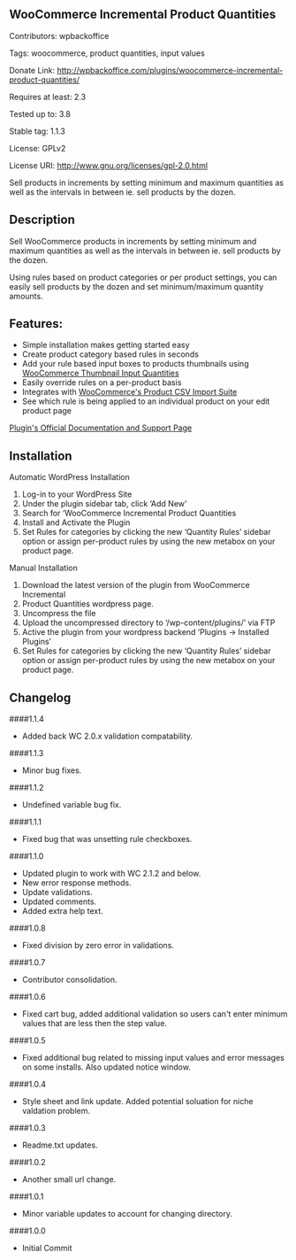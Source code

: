 ## WooCommerce Incremental Product Quantities  
Contributors: wpbackoffice

Tags: woocommerce, product quantities, input values

Donate Link: http://wpbackoffice.com/plugins/woocommerce-incremental-product-quantities/

Requires at least: 2.3

Tested up to: 3.8

Stable tag: 1.1.3

License: GPLv2

License URI: http://www.gnu.org/licenses/gpl-2.0.html

Sell products in increments by setting minimum and maximum quantities as well as the intervals in between ie. sell products by the dozen.

## Description 

Sell WooCommerce products in increments by setting minimum and maximum quantities as well as the intervals in between ie. sell products by the dozen.

Using rules based on product categories or per product settings, you can easily sell products by the dozen and set minimum/maximum quantity amounts.

## Features:

* Simple installation makes getting started easy
* Create product category based rules in seconds
* Add your rule based input boxes to products thumbnails using [WooCommerce Thumbnail Input Quantities](http://wordpress.org/plugins/woocommerce-thumbnail-input-quantities/installation/)
* Easily override rules on a per-product basis
* Integrates with [WooCommerce's Product CSV Import Suite](http://www.woothemes.com/products/product-csv-import-suite/?utm_source=docs&utm_medium=docssite&utm_campaign=docs)
* See which rule is being applied to an individual product on your edit product page

[Plugin's Official Documentation and Support Page](http://www.wpbackoffice.com/plugins/woocommerce-incremental-product-quantities)

## Installation 

Automatic WordPress Installation

1. Log-in to your WordPress Site
2. Under the plugin sidebar tab, click ‘Add New’
3. Search for ‘WooCommerce Incremental Product Quantities
4. Install and Activate the Plugin
5. Set Rules for categories by clicking the new ‘Quantity Rules’ sidebar option or assign per-product rules by using the new metabox on your product page.

Manual Installation

1. Download the latest version of the plugin from WooCommerce Incremental 
2. Product Quantities wordpress page.
3. Uncompress the file
4. Upload the uncompressed directory to ‘/wp-content/plugins/’ via FTP
5. Active the plugin from your wordpress backend ‘Plugins -> Installed Plugins’
6. Set Rules for categories by clicking the new ‘Quantity Rules’ sidebar option or assign per-product rules by using the new metabox on your product page.

## Changelog 

####1.1.4
* Added back WC 2.0.x validation compatability. 

####1.1.3
* Minor bug fixes.


####1.1.2 
* Undefined variable bug fix.

####1.1.1
* Fixed bug that was unsetting rule checkboxes.

####1.1.0
* Updated plugin to work with WC 2.1.2 and below.
* New error response methods.
* Update validations.
* Updated comments.
* Added extra help text.

####1.0.8
* Fixed division by zero error in validations.

####1.0.7
* Contributor consolidation.

####1.0.6
* Fixed cart bug, added additional validation so users can't enter minimum values that are less then the step value.

####1.0.5
* Fixed additional bug related to missing input values and error messages on some installs. Also updated notice window. 

####1.0.4
* Style sheet and link update. Added potential soluation for niche valdation problem. 

####1.0.3
* Readme.txt updates.

####1.0.2
* Another small url change.

####1.0.1
* Minor variable updates to account for changing directory.

####1.0.0
* Initial Commit